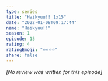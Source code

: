 ```yaml
---
type: series
title: "Haikyuu!! 1x15"
date: "2022-01-08T09:17:44"
name: "Haikyuu!!"
season: 1
episode: 15
rating: 4
ratingEmoji: "⭐️⭐️⭐️⭐️"
share: false
---
```


_[No review was written for this episode]_
